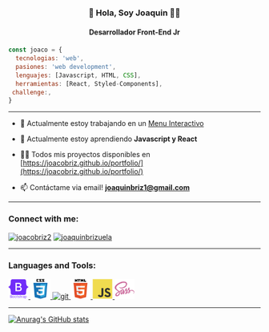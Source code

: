<h3 align="center">👋 Hola, Soy Joaquin 👨‍💻</h3>
<h4 align="center">
  <span>
    Desarrollador Front-End Jr
  </span>
</h4>

```js
const joaco = {
  tecnologias: 'web',
  pasiones: 'web development',
  lenguajes: [Javascript, HTML, CSS],
  herramientas: [React, Styled-Components],
 challenge:,
}
```
<hr>

- 🔭 Actualmente estoy trabajando en un [Menu Interactivo](https://github.com/JoacoBriz/proyectoFinalJavascript)

- 🌱 Actualmente estoy aprendiendo **Javascript y React**

- 👨‍💻 Todos mis proyectos disponibles en [https://joacobriz.github.io/portfolio/](https://joacobriz.github.io/portfolio/)

- 📫 Contáctame via email! **joaquinbriz1@gmail.com**
<hr>
<h3 align="left">Connect with me:</h3>
<p align="left">
<a href="https://twitter.com/joacobriz2" target="blank"><img align="center" src="https://cdn.jsdelivr.net/npm/simple-icons@3.0.1/icons/twitter.svg" alt="joacobriz2" height="30" width="40" /></a>
<a href="https://linkedin.com/in/joaquinbrizuela" target="blank"><img align="center" src="https://cdn.jsdelivr.net/npm/simple-icons@3.0.1/icons/linkedin.svg" alt="joaquinbrizuela" height="30" width="40" /></a>
</p>
<hr>
<h3 align="left">Languages and Tools:</h3>
<p align="left"> <a href="https://getbootstrap.com" target="_blank"> <img src="https://raw.githubusercontent.com/devicons/devicon/master/icons/bootstrap/bootstrap-plain-wordmark.svg" alt="bootstrap" width="40" height="40"/> </a> <a href="https://www.w3schools.com/css/" target="_blank"> <img src="https://raw.githubusercontent.com/devicons/devicon/master/icons/css3/css3-original-wordmark.svg" alt="css3" width="40" height="40"/> </a> <a href="https://git-scm.com/" target="_blank"> <img src="https://www.vectorlogo.zone/logos/git-scm/git-scm-icon.svg" alt="git" width="40" height="40"/> </a> <a href="https://www.w3.org/html/" target="_blank"> <img src="https://raw.githubusercontent.com/devicons/devicon/master/icons/html5/html5-original-wordmark.svg" alt="html5" width="40" height="40"/> </a> <a href="https://developer.mozilla.org/en-US/docs/Web/JavaScript" target="_blank"> <img src="https://raw.githubusercontent.com/devicons/devicon/master/icons/javascript/javascript-original.svg" alt="javascript" width="40" height="40"/> </a> <a href="https://sass-lang.com" target="_blank"> <img src="https://raw.githubusercontent.com/devicons/devicon/master/icons/sass/sass-original.svg" alt="sass" width="40" height="40"/> </a> </p>
<hr>

[![Anurag's GitHub stats](https://github-readme-stats.vercel.app/api?username=JoacoBriz)](https://github.com/anuraghazra/github-readme-stats)
